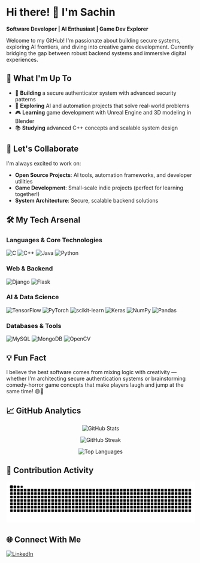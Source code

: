 # Hi there! 👋 I'm Sachin

**Software Developer | AI Enthusiast | Game Dev Explorer**

Welcome to my GitHub! I'm passionate about building secure systems, exploring AI frontiers, and diving into creative game development. Currently bridging the gap between robust backend systems and immersive digital experiences.

## 🚀 What I'm Up To

- 🔐 **Building** a secure authenticator system with advanced security patterns
- 🤖 **Exploring** AI and automation projects that solve real-world problems  
- 🎮 **Learning** game development with Unreal Engine and 3D modeling in Blender
- 📚 **Studying** advanced C++ concepts and scalable system design

## 🤝 Let's Collaborate

I'm always excited to work on:
- **Open Source Projects**: AI tools, automation frameworks, and developer utilities
- **Game Development**: Small-scale indie projects (perfect for learning together!)
- **System Architecture**: Secure, scalable backend solutions

## 🛠️ My Tech Arsenal

### Languages & Core Technologies
![C](https://img.shields.io/badge/c-%2300599C.svg?style=for-the-badge&logo=c&logoColor=white)
![C++](https://img.shields.io/badge/c++-%2300599C.svg?style=for-the-badge&logo=c%2B%2B&logoColor=white)
![Java](https://img.shields.io/badge/java-%23ED8B00.svg?style=for-the-badge&logo=openjdk&logoColor=white)
![Python](https://img.shields.io/badge/python-3670A0?style=for-the-badge&logo=python&logoColor=ffdd54)

### Web & Backend
![Django](https://img.shields.io/badge/django-%23092E20.svg?style=for-the-badge&logo=django&logoColor=white)
![Flask](https://img.shields.io/badge/flask-%23000.svg?style=for-the-badge&logo=flask&logoColor=white)

### AI & Data Science
![TensorFlow](https://img.shields.io/badge/TensorFlow-%23FF6F00.svg?style=for-the-badge&logo=TensorFlow&logoColor=white)
![PyTorch](https://img.shields.io/badge/PyTorch-%23EE4C2C.svg?style=for-the-badge&logo=PyTorch&logoColor=white)
![scikit-learn](https://img.shields.io/badge/scikit--learn-%23F7931E.svg?style=for-the-badge&logo=scikit-learn&logoColor=white)
![Keras](https://img.shields.io/badge/Keras-%23D00000.svg?style=for-the-badge&logo=Keras&logoColor=white)
![NumPy](https://img.shields.io/badge/numpy-%23013243.svg?style=for-the-badge&logo=numpy&logoColor=white)
![Pandas](https://img.shields.io/badge/pandas-%23150458.svg?style=for-the-badge&logo=pandas&logoColor=white)

### Databases & Tools
![MySQL](https://img.shields.io/badge/mysql-4479A1.svg?style=for-the-badge&logo=mysql&logoColor=white)
![MongoDB](https://img.shields.io/badge/MongoDB-%234ea94b.svg?style=for-the-badge&logo=mongodb&logoColor=white)
![OpenCV](https://img.shields.io/badge/opencv-%23white.svg?style=for-the-badge&logo=opencv&logoColor=white)

## 💡 Fun Fact
I believe the best software comes from mixing logic with creativity — whether I'm architecting secure authentication systems or brainstorming comedy-horror game concepts that make players laugh and jump at the same time! 😄👻

## 📈 GitHub Analytics

<div align="center">
  
![GitHub Stats](https://github-readme-stats.vercel.app/api?username=Sachinpd-1703&theme=radical&hide_border=true&include_all_commits=true&count_private=true)

![GitHub Streak](https://nirzak-streak-stats.vercel.app/?user=Sachinpd-1703&theme=radical&hide_border=true)

![Top Languages](https://github-readme-stats.vercel.app/api/top-langs/?username=Sachinpd-1703&theme=radical&hide_border=true&include_all_commits=true&count_private=true&layout=compact)

</div>

## 🐍 Contribution Activity

<div align="center">
  <picture>
    <source media="(prefers-color-scheme: dark)" srcset="https://raw.githubusercontent.com/Sachinpd-1703/Sachinpd-1703/output/github-contribution-grid-snake-dark.svg" />
    <source media="(prefers-color-scheme: light)" srcset="https://raw.githubusercontent.com/Sachinpd-1703/Sachinpd-1703/output/github-contribution-grid-snake.svg" />
    <img alt="GitHub Contribution Snake" src="https://raw.githubusercontent.com/Sachinpd-1703/Sachinpd-1703/output/github-contribution-grid-snake.svg" />
  </picture>
</div>

## 🌐 Connect With Me

[![LinkedIn](https://img.shields.io/badge/LinkedIn-Let's%20Connect-0077B5?style=for-the-badge&logo=linkedin&logoColor=white)](https://linkedin.com/in/sachinpd1703)
